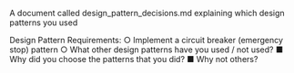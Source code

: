 A document called design_pattern_decisions.md explaining which design patterns you used 

Design Pattern Requirements:
○  	Implement a circuit breaker (emergency stop) pattern
○  	What other design patterns have you used / not used?
■  	Why did you choose the patterns that you did?
■  	Why not others?

